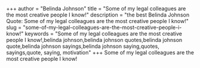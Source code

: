 +++
author = "Belinda Johnson"
title = "Some of my legal colleagues are the most creative people I know!"
description = "the best Belinda Johnson Quote: Some of my legal colleagues are the most creative people I know!"
slug = "some-of-my-legal-colleagues-are-the-most-creative-people-i-know!"
keywords = "Some of my legal colleagues are the most creative people I know!,belinda johnson,belinda johnson quotes,belinda johnson quote,belinda johnson sayings,belinda johnson saying,quotes, sayings,quote, saying, motivation"
+++
Some of my legal colleagues are the most creative people I know!

